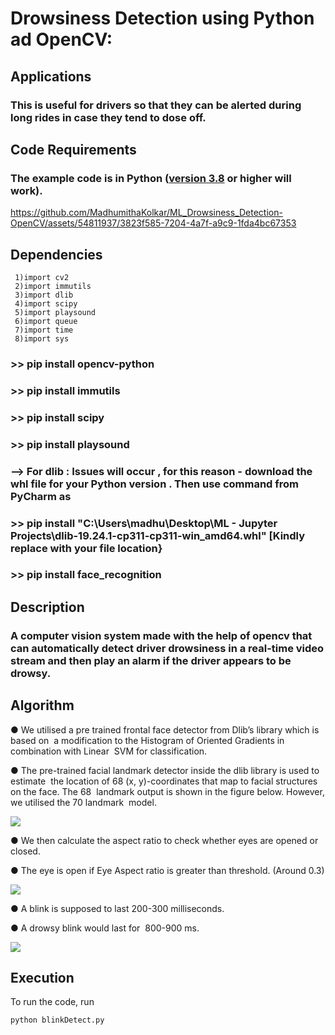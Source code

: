 # Drowsiness Detection using Python ad OpenCV:


## Applications
### This is useful for drivers so that they can be alerted during long rides in case they tend to dose off.
## Code Requirements
### The example code is in Python ([version 3.8](https://www.python.org/download/releases/3.8/) or higher will work).

https://github.com/MadhumithaKolkar/ML_Drowsiness_Detection-OpenCV/assets/54811937/3823f585-7204-4a7f-a9c9-1fda4bc67353

## Dependencies
```
 1)import cv2
 2)import immutils
 3)import dlib
 4)import scipy
 5)import playsound
 6)import queue
 7)import time
 8)import sys
 ```
### >> pip install opencv-python
### >> pip install immutils
### >> pip install scipy
### >> pip install playsound
### --> For dlib : Issues will occur , for this reason - download the whl file for your Python version . Then use command from PyCharm as
### >> pip install "C:\Users\madhu\Desktop\ML - Jupyter Projects\dlib-19.24.1-cp311-cp311-win_amd64.whl"    [Kindly replace with your file location}
### >> pip install face_recognition

## Description
###  A computer vision system made with the help of opencv that can automatically detect driver drowsiness in a real-time video stream and then play an alarm if the driver appears to be drowsy.
## Algorithm
● We utilised a pre trained frontal face detector from Dlib’s library which is based on  a modification to the Histogram of Oriented Gradients in combination with Linear  SVM for classification.  

● The pre-trained facial landmark detector inside the dlib library is used to estimate  the location of 68 (x, y)-coordinates that map to facial structures on the face. The 68  landmark output is shown in the figure below. However, we utilised the 70 landmark  model.

<img src="https://github.com/noorkhokhar99/Computer-Vision-Project-Driver-drowsiness-detection-Full-code-explanation-OpenCV-Python-Dlib/blob/main/eye_aspect_ratio.PNG">

● We then calculate the aspect ratio to check whether eyes are opened or closed.

● The eye is open if Eye Aspect ratio is greater than threshold. (Around 0.3)

<img src="https://github.com/noorkhokhar99/Computer-Vision-Project-Driver-drowsiness-detection-Full-code-explanation-OpenCV-Python-Dlib/blob/main/eye.PNG">

● A blink is supposed to last 200-300 milliseconds.

● A drowsy blink would last for  800-900  ms. 

<img src="https://github.com/noorkhokhar99/Computer-Vision-Project-Driver-drowsiness-detection-Full-code-explanation-OpenCV-Python-Dlib/blob/main/eye_aspect_ratio.PNG">

## Execution
To run the code, run 

```
python blinkDetect.py
```
